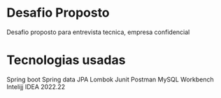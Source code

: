 # Desafio Proposto
 Desafio proposto para entrevista tecnica, empresa confidencial


# Tecnologias usadas
Spring boot
Spring data JPA
Lombok
Junit
Postman
MySQL Workbench
Intelijj IDEA 2022.22



